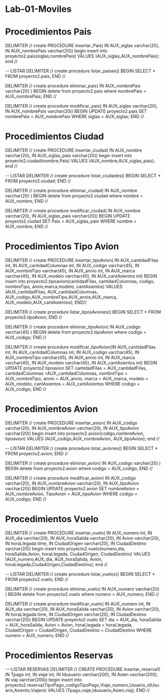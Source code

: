 # Lab-01-Moviles

# Procedimientos Pais

DELIMITER // 
create PROCEDURE insertar_Pais(
IN  AUX_siglas varchar(20), 
IN AUX_nombrePais varchar(20))
begin
insert into proyecto2.pais(siglas,nombrePais)
VALUES (AUX_siglas,AUX_nombrePais);
end //


-- LISTAR
DELIMITER //
create procedure listar_paises()
BEGIN 
	SELECT * FROM proyecto2.pais;
END //


DELIMITER //
create procedure eliminar_pais(
IN AUX_nombrePais varchar(20)
)
BEGIN 
	delete from proyecto2.pais 
    where nombrePais = AUX_nombrePais;
END //

DELIMITER //
create procedure modificar_pais(
IN  AUX_siglas varchar(20), 
IN AUX_nombrePais varchar(20))
BEGIN
UPDATE proyecto2.pais
SET
nombrePais = AUX_nombrePais WHERE siglas =  AUX_siglas;
END //


# Procedimientos Ciudad

DELIMITER // 
create PROCEDURE insertar_ciudad(
IN  AUX_nombre varchar(20), 
IN AUX_siglas_pais varchar(20))
begin
insert into proyecto2.ciudad(nombre,Pais)
VALUES (AUX_nombre,AUX_siglas_pais);
end //

-- LISTAR
DELIMITER //
create procedure listar_ciudades()
BEGIN 
	SELECT * FROM proyecto2.ciudad;
END //


DELIMITER //
create procedure eliminar_ciudad(
IN AUX_nombre varchar(20)
)
BEGIN 
	delete from proyecto2.ciudad 
    where nombre = AUX_nombre;
END //


DELIMITER // 
create procedure modificar_ciudad(
 IN AUX_nombre varchar(20), 
 IN AUX_siglas_pais varchar(20))
BEGIN
UPDATE proyecto2.ciudad
SET
Pais = AUX_siglas_pais WHERE nombre =  AUX_nombre;
END //

# Procedimientos Tipo Avion
DELIMITER // 
create PROCEDURE  insertar_tipoAvion(
IN AUX_cantidadFilas int,
IN AUX_cantidadColumnas int,
IN AUX_codigo varchar(45),
IN AUX_nombreTipo varchar(45),
IN AUX_annio int,
IN AUX_marca varchar(45),
IN AUX_modelo varchar(45),
IN AUX_cantAsientos int)
BEGIN
insert into proyecto2.tipoavion(cantidadFilas, 
cantidadColumnas, codigo, nombreTipo,
annio,marca,modelo, cantAsientos)
VALUES (AUX_cantidadFilas, AUX_cantidadColumnas,
AUX_codigo,AUX_nombreTipo,AUX_annio,AUX_marca,
AUX_modelo,AUX_cantAsientos);
END//

DELIMITER //
create procedure listar_tiposAviones()
BEGIN 
	SELECT * FROM proyecto2.tipoAvion;
END //


DELIMITER //
create procedure eliminar_tipoAvion(
IN AUX_codigo varchar(45)
)
BEGIN 
	delete from proyecto2.tipoAvion 
    where codigo = AUX_codigo;
END //

DELIMITER // 
create procedure modificar_tipoAvion(IN AUX_cantidadFilas int, 
IN AUX_cantidadColumnas int, 
IN AUX_codigo varchar(45), IN AUX_nombreTipo varchar(45),
 IN AUX_annio int, IN AUX_marca varchar(45), IN AUX_modelo varchar(45), 
 IN AUX_cantAsientos int)
BEGIN
UPDATE proyecto2.tipoavion
SET
cantidadFilas = AUX_cantidadFilas,
cantidadColumnas =AUX_cantidadColumnas,
nombreTipo  = AUX_nombreTipo,
annio = AUX_annio,
marca = AUX_marca,
modelo = AUX_modelo,
cantAsientos =  AUX_cantAsientos
 WHERE codigo =  AUX_codigo;
END //

# Procedimientos Avion
DELIMITER // 
create PROCEDURE insertar_avion(
IN  AUX_codigo varchar(20), 
IN AUX_nombreAvion varchar(20),
IN AUX_tipoAvion varchar(20))
begin
insert into proyecto2.avion(codigo,nombreAvion, tipoavion)
VALUES (AUX_codigo,AUX_nombreAvion, AUX_tipoAvion);
end //

-- LISTAR
DELIMITER //
create procedure listar_aviones()
BEGIN 
	SELECT * FROM proyecto2.avion;
END //


DELIMITER //
create procedure eliminar_avion(
IN AUX_codigo varchar(20)
)
BEGIN 
	delete from proyecto2.avion 
    where codigo = AUX_codigo;
END //

DELIMITER // 
create procedure modificar_avion(
IN AUX_codigo varchar(20),
 IN AUX_nombreAvion varchar(20), 
 IN AUX_tipoAvion varchar(20))
BEGIN
UPDATE proyecto2.avion
SET
nombreAvion = AUX_nombreAvion,
TipoAvion = AUX_tipoAvion WHERE codigo =  AUX_codigo;
END //


# Procedimientos Vuelo

DELIMITER // 
create PROCEDURE insertar_vuelo(
IN  AUX_numero int, 
IN AUX_dia varchar(20),
IN AUX_horaSalida varchar(20),
IN Avion varchar(20),
IN horaLlegada time,
IN CiudadOrigen varchar(20),
IN CiudadDestino varchar(20))
begin
insert into proyecto2.vuelo(numero,dia, horaSalida,Avion,
horaLlegada,  CiudadOrigen, CiudadDestino)
VALUES (AUX_numero,AUX_dia, AUX_horaSalida, Avion, horaLlegada,CiudadOrigen,CiudadDestino);
end //



-- LISTAR
DELIMITER //
create procedure listar_vuelos()
BEGIN 
	SELECT * FROM proyecto2.vuelo;
END //


DELIMITER //
create procedure eliminar_vuelo(
IN AUX_numero varchar(20)
)
BEGIN 
	delete from proyecto2.vuelo 
    where numero = AUX_numero;
END //

DELIMITER // 
create procedure modificar_vuelo(
IN AUX_numero int, IN AUX_dia varchar(20), 
IN AUX_horaSalida varchar(20), IN Avion varchar(20), 
IN horaLlegada time, IN CiudadOrigen varchar(20), 
IN CiudadDestino varchar(20))
BEGIN
UPDATE proyecto2.vuelo
SET
dia = AUX_dia,
horaSalida = AUX_horaSalida,
Avion = Avion,
horaLlegada = horaLlegada,
CiudadOrigen = CiudadOrigen,
CiudadDestino = CiudadDestino
 WHERE numero =  AUX_numero;
END //

# Procedimientos Reservas

---LISTAR RESERVAS
DELIMITER //
CREATE PROCEDURE insertar_reserva1(
IN  Tpago int, 
IN viaje int,
IN  Idusuario varchar(200),
IN  Asien varchar(200),
IN  viaj varchar(200))
begin
insert into proyecto2.reserva(TipoPago_codigoTipoPago,Viaje_numero,Usuario_idUsuario,Asiento,Viajero)
VALUES (Tpago,viaje,Idusuario,Asien,viaj);
END //


